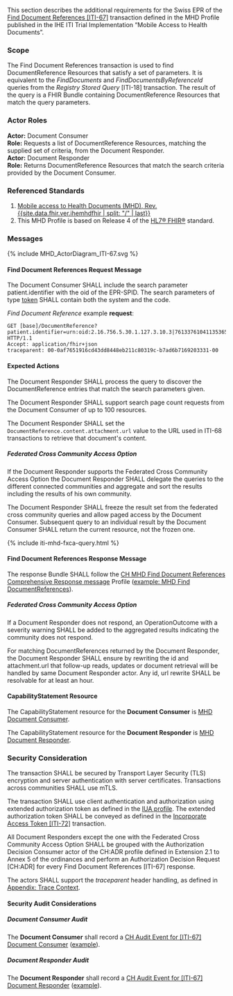 This section describes the additional requirements for the Swiss EPR of the [Find Document References
[ITI-67]](https://profiles.ihe.net/ITI/MHD/ITI-67.html) transaction defined in the MHD Profile published in the IHE ITI
Trial Implementation “Mobile Access to Health Documents”.

### Scope

The Find Document References transaction is used to find DocumentReference Resources that
satisfy a set of parameters. It is equivalent to the _FindDocuments_ and
_FindDocumentsByReferenceId_ queries from the _Registry Stored Query_ [ITI-18] transaction. The
result of the query is a FHIR Bundle containing DocumentReference Resources that match the
query parameters.

### Actor Roles

**Actor:** Document Consumer   
**Role:** Requests a list of DocumentReference Resources, matching the supplied set of criteria, from the Document Responder.   
**Actor:** Document Responder   
**Role:** Returns DocumentReference Resources that match the search criteria provided by the Document Consumer.   

### Referenced Standards

1. [Mobile access to Health Documents (MHD), Rev. {{site.data.fhir.ver.ihemhdfhir | split: "/" | last}}]({{site.data.fhir.ver.ihemhdfhir}})
2. This MHD Profile is based on Release 4 of the [HL7® FHIR®](https://hl7.org/fhir/R4/index.html) standard.

### Messages

<div>{% include MHD_ActorDiagram_ITI-67.svg %}</div>

#### Find Document References Request Message

The Document Consumer SHALL include the search parameter patient.identifier with the oid of the EPR-SPID.
The search parameters of type [token](https://hl7.org/fhir/R4/search.html#token) SHALL contain both the system and the code.

_Find Document Reference_ example **request**:
```http
GET [base]/DocumentReference?patient.identifier=urn:oid:2.16.756.5.30.1.127.3.10.3|761337610411353650&status=current HTTP/1.1
Accept: application/fhir+json
traceparent: 00-0af7651916cd43dd8448eb211c80319c-b7ad6b7169203331-00
```

####  Expected Actions

The Document Responder SHALL process the query to discover the DocumentReference entries that match the search parameters given.

The Document Responder SHALL support search page count requests from the Document Consumer of up to 100 resources.

The Document Responder SHALL set the `DocumentReference.content.attachment.url` value to the URL used in ITI-68 
transactions to retrieve that document's content.

##### Federated Cross Community Access Option

If the Document Responder supports the Federated Cross Community Access Option the Document Responder SHALL delegate the queries
to the different connected communities and aggregate and sort the results including the results of his own community.

The Document Responder SHALL freeze the result set from the federated cross community queries and allow paged access by the Document Consumer. 
Subsequent query to an individual result by the Document Consumer SHALL return the current resource, not the frozen one. 

{% include iti-mhd-fxca-query.html %}

#### Find Document References Response Message

The response Bundle SHALL follow the [CH MHD Find Document References Comprehensive Response message](StructureDefinition-ch-mhd-documentreference-comprehensive-bundle.html)
Profile ([example: MHD Find DocumentReferences](Bundle-Bundle-FindDocumentReferences.html)).

##### Federated Cross Community Access Option

If a Document Responder does not respond, an OperationOutcome with a severity warning SHALL be added to the aggregated results indicating the community does not respond.

For matching DocumentReferences returned by the Document Responder, the Document Responder SHALL ensure by rewriting the id and attachment.url that follow-up reads, updates or document retrieval will be handled by same Document Responder actor. Any id, url rewrite SHALL be resolvable for at least an hour.

#### CapabilityStatement Resource

The CapabilityStatement resource for the **Document Consumer** is [MHD Document Consumer](CapabilityStatement-CH.MHD.DocumentConsumer.html).

The CapabilityStatement resource for the **Document Responder** is [MHD Document Responder](CapabilityStatement-CH.MHD.DocumentResponder.html).

### Security Consideration

The transaction SHALL be secured by Transport Layer Security (TLS) encryption and server authentication with
server certificates. Transactions across communities SHALL use mTLS.

The transaction SHALL use client authentication and authorization using extended authorization token as defined
in the [IUA profile](https://profiles.ihe.net/ITI/IUA). The extended authorization token SHALL be conveyed as
defined in the [Incorporate Access Token [ITI-72]](https://profiles.ihe.net/ITI/IUA/index.html#372-incorporate-access-token-iti-72)
transaction.

All Document Responders except the one with the Federated Cross Community Access Option SHALL be grouped with the Authorization Decision Consumer actor of the CH:ADR profile
defined in Extension 2.1 to Annex 5 of the ordinances and perform an Authorization Decision Request [CH:ADR] for
every Find Document References [ITI-67] response.

The actors SHALL support the _traceparent_ header handling, as defined in [Appendix: Trace Context](tracecontext.html).

#### Security Audit Considerations

##### Document Consumer Audit

The **Document Consumer** shall record a
[CH Audit Event for [ITI-67] Document Consumer](StructureDefinition-ChAuditEventIti67Consumer.html) 
([example](AuditEvent-ChAuditEventIti67ConsumerExample.html)).

##### Document Responder Audit

The **Document Responder** shall record a
[CH Audit Event for [ITI-67] Document Responder](StructureDefinition-ChAuditEventIti67Responder.html)
([example](AuditEvent-ChAuditEventIti67ResponderExample.html)).
